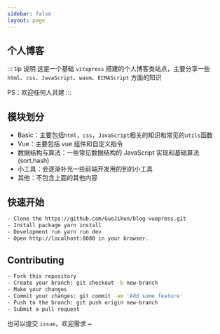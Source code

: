 ```yaml
---
sidebar: false
layout: page
---
```


## 个人博客

::: tip 说明
这是一个基础 `vitepress` 搭建的个人博客类站点，主要分享一些 `html`、`css`、`JavaScript`、`wasm`、`ECMAScript` 方面的知识

PS：欢迎任何人共建
:::

## 模块划分

- Basic：主要包括`html`，`css`，`JavaScript`相关的知识和常见的`utils`函数
- Vue：主要包括 vue 组件和自定义指令
- 数据结构与算法：一些常见数据结构的 JavaScript 实现和基础算法(sort,hash)
- 小工具：会逐渐补充一些前端开发用的到的小工具
- 其他：不包含上面的其他内容

## 快速开始

```bash
- Clone the https://github.com/GuoJikun/blog-vuepress.git
- Install package yarn install
- Development run yarn run dev
- Open http://localhost:8080 in your browser.
```

## Contributing

```bash
- Fork this repository
- Create your branch: git checkout -b new-branch
- Make your changes
- Commit your changes: git commit -am 'Add some feature'
- Push to the branch: git push origin new-branch
- Submit a pull request
```

也可以提交 `issue`，欢迎需求 ~
